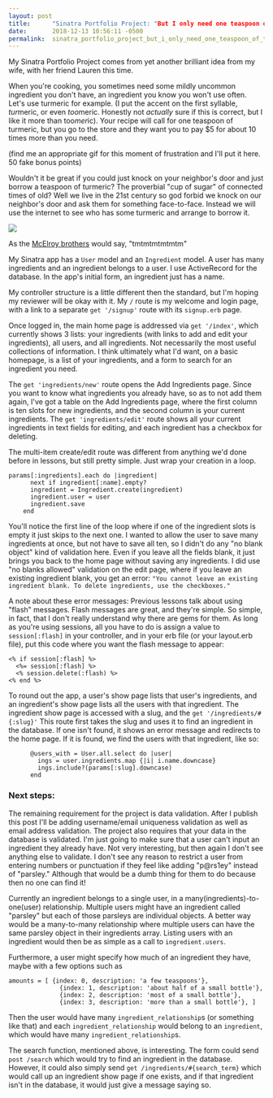 ```yaml
---
layout: post
title:      "Sinatra Portfolio Project: "But I only need one teaspoon of turmeric!""
date:       2018-12-13 10:56:11 -0500
permalink:  sinatra_portfolio_project_but_i_only_need_one_teaspoon_of_turmeric
---
```



My Sinatra Portfolio Project comes from yet another brilliant idea from my wife, with her friend Lauren this time. 

When you're cooking, you sometimes need some mildly uncommon ingredient you don't have, an ingredient you know you won't use often. Let's use turmeric for example. (I put the accent on the first syllable, *tur*meric, or even *too*meric. Honestly not *actually* sure if this is correct, but I like it more than too*mer*ic). Your recipe will call for one teaspoon of turmeric, but you go to the store and they want you to pay $5 for about 10 times more than you need.

(find me an appropriate gif for this moment of frustration and I'll put it here. 50 fake bonus points)

Wouldn't it be great if you could just knock on your neighbor's door and just borrow a teaspoon of turmeric? The proverbial "cup of sugar" of connected times of old? Well we live in the 21st century so god forbid we knock on our neighbor's door and ask them for something face-to-face. Instead we will use the internet to see who has some turmeric and arrange to borrow it.

![](http://www.picslyrics.net/images/301/160747/thumb.jpg?1462698040)

As the [McElroy brothers](https://www.maximumfun.org/shows/my-brother-my-brother-and-me) would say, "tmtmtmtmtmtm"

My Sinatra app has a `User` model and an `Ingredient` model. A user has many ingredients and an ingredient belongs to a user. I use ActiveRecord for the database. In the app's initial form, an ingredient just has a name. 

My controller structure is a little different then the standard, but I'm hoping my reviewer will be okay with it. My `/` route is my welcome and login page, with a link to a separate `get '/signup'` route with its `signup.erb` page. 

Once logged in, the main home page is addressed via `get '/index'`, which currently shows 3 lists: your ingredients (with links to add and edit your ingredients), all users, and all ingredients. Not necessarily the most useful collections of information. I think ultimately what I'd want, on a basic homepage, is a list of your ingredients, and a form to search for an ingredient you need.

The `get 'ingredients/new'` route opens the Add Ingredients page. Since you want to know what ingredients you already have, so as to not add them again, I've got a table on the Add Ingredients page, where the first column is ten slots for new ingredients, and the second column is your current ingredients. The `get 'ingredients/edit'` route shows all your current ingredients in text fields for editing, and each ingredient has a checkbox for deleting.

The multi-item create/edit route was different from anything we'd done before in lessons, but still pretty simple. Just wrap your creation in a loop.
```
params[:ingredients].each do |ingredient|
      next if ingredient[:name].empty?
      ingredient = Ingredient.create(ingredient)
      ingredient.user = user
      ingredient.save
    end
```
You'll notice the first line of the loop where if one of the ingredient slots is empty it just skips to the next one. I wanted to allow the user to save many ingredients at once, but not have to save all ten, so I didn't do any "no blank object" kind of validation here. Even if you leave all the fields blank, it just brings you back to the home page without saving any ingredients. I did use "no blanks allowed" validation on the edit page, where if you leave an existing ingredient blank, you get an error: `"You cannot leave an existing ingredient blank. To delete ingredients, use the checkboxes."`

A note about these error messages: Previous lessons talk about using "flash" messages. Flash messages are great, and they're simple. So simple, in fact, that I don't really understand why there are gems for them. As long as you're using sessions, all you have to do is assign a value to `session[:flash]` in your controller, and in your erb file (or your layout.erb file), put this code where you want the flash message to appear:
```
<% if session[:flash] %>
  <%= session[:flash] %>
  <% session.delete(:flash) %>
<% end %>
```

To round out the app, a user's show page lists that user's ingredients, and an ingredient's show page lists all the users with that ingredient. The ingredient show page is accessed with a slug, and the `get '/ingredients/#{:slug}'` This route first takes the slug and uses it to find an ingredient in the database. If one isn't found, it shows an error message and redirects to the home page. If it is found, we find the users with that ingredient, like so:
```
      @users_with = User.all.select do |user|
        ings = user.ingredients.map {|i| i.name.downcase}
        ings.include?(params[:slug].downcase)
      end
```

### Next steps:
The remaining requirement for the project is data validation. After I publish this post I'll be adding username/email uniqueness validation as well as email address validation. The project also requires that your data in the database is validated. I'm just going to make sure that a user can't input an ingredient they already have. Not very interesting, but then again I don't see anything else to validate. I don't see any reason to restrict a user from entering numbers or punctuation if they feel like adding "p@rs1ey" instead of "parsley." Although that would be a dumb thing for them to do because then no one can find it! 

Currently an ingredient belongs to a single user, in a many(ingredients)-to-one(user) relationship. Multiple users might have an ingredient called "parsley" but each of those parsleys are individual objects. A better way would be a many-to-many relationship where multiple users can have the same parsley object in their ingredients array. Listing users with an ingredient would then be as simple as a call to `ingredient.users`.

Furthermore, a user might specify how much of an ingredient they have, maybe with a few options such as 
```
amounts = [ {index: 0, description: 'a few teaspoons'},
              {index: 1, description: 'about half of a small bottle'},
              {index: 2, description: 'most of a small bottle'},
              {index: 3, description: 'more than a small bottle'}, ]
```
Then the user would have many `ingredient_relationship`s (or something like that) and each `ingredient_relationship` would belong to an `ingredient`, which would have many `ingredient_relationship`s. 

The search function, mentioned above, is interesting. The form could send `post /search` which would try to find an ingredient in the database. However, it could also simply send `get /ingredients/#{search_term}` which would call up an ingredient show page if one exists, and if that ingredient isn't in the database, it would just give a message saying so.
